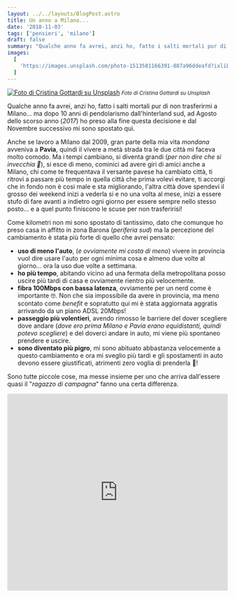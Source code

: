 ```yaml
---
layout: ../../layouts/BlogPost.astro
title: Un anno a Milano...
date: '2018-11-03'
tags: ['pensieri', 'milano']
draft: false
summary: "Qualche anno fa avrei, anzi ho, fatto i salti mortali pur di non trasferirmi a Milano... ma dopo 10 anni di pendolarismo dall'hinterland sud, ad Agosto dello scorso anno (*2017*) ho preso alla fine questa decisione e dal Novembre successivo mi sono spostato qui."
images:
  [
    'https://images.unsplash.com/photo-1513581166391-887a96ddeafd?ixlib=rb-1.2.1&ixid=eyJhcHBfaWQiOjEyMDd9&auto=format&fit=crop&w=1200&q=80',
  ]
---
```


[![Foto di Cristina Gottardi su Unsplash](https://images.unsplash.com/photo-1513581166391-887a96ddeafd?ixlib=rb-1.2.1&ixid=eyJhcHBfaWQiOjEyMDd9&auto=format&fit=crop&w=1200&q=80)](https://unsplash.com/photos/-YzMZYqwoH4) <small>_Foto di Cristina Gottardi su Unsplash_</small>

Qualche anno fa avrei, anzi ho, fatto i salti mortali pur di non trasferirmi a Milano... ma dopo 10 anni di pendolarismo dall'hinterland sud, ad Agosto dello scorso anno (_2017_) ho preso alla fine questa decisione e dal Novembre successivo mi sono spostato qui.

Anche se lavoro a Milano dal 2009, gran parte della mia vita _mondana_ avveniva a **Pavia**, quindi il vivere a metà strada tra le due città mi faceva molto comodo. Ma i tempi cambiano, si diventa grandi (_per non dire che si invecchia 🤣_), si esce di meno, cominici ad avere giri di amici anche a Milano, chi come te frequentava il versante pavese ha cambiato città, ti ritrovi a passare più tempo in quella città che prima volevi evitare, ti accorgi che in fondo non è cosi male e sta migliorando, l'altra città dove spendevi il grosso dei weekend inizi a vederla si e no una volta al mese, inizi a essere stufo di fare avanti a indietro ogni giorno per essere sempre nello stesso posto... e a quel punto finiscono le scuse per non trasferirisi!

Come kilometri non mi sono spostato di tantissimo, dato che comunque ho preso casa in affitto in zona Barona (_periferia sud_) ma la percezione del cambiamento è stata più forte di quello che avrei pensato:

- **uso di meno l'auto**, (_e ovviamente mi costa di meno_) vivere in provincia vuol dire usare l'auto per ogni minima cosa e almeno due volte al giorno... ora la uso due volte a settimana.
- **ho più tempo**, abitando vicino ad una fermata della metropolitana posso uscire più tardi di casa e ovviamente rientro più velocemente.
- **fibra 100Mbps con bassa latenza**, ovviamente per un nerd come è importante 🤓. Non che sia impossibile da avere in provincia, ma meno scontato come _benefit_ e sopratutto qui mi è stata aggiornata aggratis arrivando da un piano ADSL 20Mbps!
- **passeggio più volentieri**, avendo rimosso le barriere del dover scegliere dove andare (_dove ero prima Milano e Pavia erano equidistanti, quindi potevo scegliere_) e del doverci andare in auto, mi viene più spontaneo prendere e uscire.
- **sono diventato più pigro**, mi sono abituato abbastanza velocemente a questo cambiamento e ora mi sveglio più tardi e gli spostamenti in auto devono essere giustificati, atrimenti zero voglia di prenderla 🤣!

Sono tutte piccole cose, ma messe insieme per uno che arriva dall'essere quasi il "_ragazzo di campagna_" fanno una certa differenza.

<iframe width="100%" height="450" src="https://www.youtube.com/embed/p6tRfEhPdaw" frameBorder="0" allowFullScreen></iframe>
